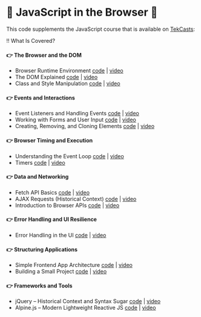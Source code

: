 # 🚀 JavaScript in the Browser 🚀

This code supplements the JavaScript course that is available on [TekCasts](https://tekcasts.com):

‼️ What Is Covered?

#### 👉 The Browser and the DOM

- Browser Runtime Environment [code](code/video_01/index.js) | [video](https://tekcasts.com)
- The DOM Explained [code](code/video_02/index.js) | [video](https://tekcasts.com)
- Class and Style Manipulation [code](code/video_03/index.js) | [video](https://tekcasts.com)

#### 👉 Events and Interactions

- Event Listeners and Handling Events [code](code/video_04/indexindex.js) | [video](https://tekcasts.com)
- Working with Forms and User Input [code](code/video_05/index.js) | [video](https://tekcasts.com)
- Creating, Removing, and Cloning Elements [code](code/video_06/index.js) | [video](https://tekcasts.com)

#### 👉 Browser Timing and Execution

- Understanding the Event Loop [code](code/video_07/index.js) | [video](https://tekcasts.com)
- Timers [code](code/video_08/index.js) | [video](https://tekcasts.com)

#### 👉 Data and Networking

- Fetch API Basics [code](code/video_09/index.js) | [video](https://tekcasts.com)
- AJAX Requests (Historical Context) [code](code/video_10/index.js) | [video](https://tekcasts.com)
- Introduction to Browser APIs [code](code/video_11/index.js) | [video](https://tekcasts.com)

#### 👉 Error Handling and UI Resilience

- Error Handling in the UI [code](code/video_12/index.js) | [video](https://tekcasts.com)

#### 👉 Structuring Applications

- Simple Frontend App Architecture [code](code/video_13/index.js) | [video](https://tekcasts.com)
- Building a Small Project [code](code/video_14/index.js) | [video](https://tekcasts.com)

#### 👉 Frameworks and Tools

- jQuery – Historical Context and Syntax Sugar [code](code/video_15/index.js) | [video](https://tekcasts.com)
- Alpine.js – Modern Lightweight Reactive JS [code](code/video_16/index.js) | [video](https://tekcasts.com)
